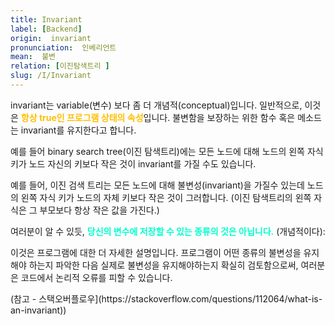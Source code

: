 ```yaml
---
title: Invariant
label: [Backend]
origin:  invariant
pronunciation:  인베리언트
mean:  불변
relation: [이진탐색트리 ]
slug: /I/Invariant
---
```


<content>

<p>invariant는 variable(변수) 보다 좀 더 개념적(conceptual)입니다. 일반적으로, 이것은 <span style="color:#FFBF00; font-weight:bold;">항상 true인 프로그램 상태의 속성</span>입니다. 불변함을 보장하는 위한 함수 혹은 메소드는 invariant를 유지한다고 합니다.</p>
<p>예를 들어 binary search tree(이진 탐색트리)에는 모든 노드에 대해 노드의 왼쪽 자식 키가 노드 자신의 키보다 작은 것이 invariant를 가질 수도 있습니다.</p>
<p>예를 들어, 이진 검색 트리는 모든 노드에 대해 불변성(invariant)을 가질수 있는데 노드의 왼쪽 자식 키가 노드의 자체 키보다 작은 것이 그러합니다. (이진 탐색트리의 왼쪽 자식은 그 부모보다 항상 작은 값을 가진다.)</p>
<p>여러분이 알 수 있듯, <span style="color:#00FFCC; font-weight:bold;">당신의 변수에 저장할 수 있는 종류의 것은 아닙니다.</span> (개념적이다):</p>
<p>이것은 프로그램에 대한 더 자세한 설명입니다. 프로그램이 어떤 종류의 불변성을 유지해야 하는지 파악한 다음 실제로 불변성을 유지해야하는지 확실히 검토함으로써, 여러분은 코드에서 논리적 오류를 피할 수 있습니다.</p>
<p>(참고 - 스택오버플로우](https://stackoverflow.com/questions/112064/what-is-an-invariant))</p>

</content>
